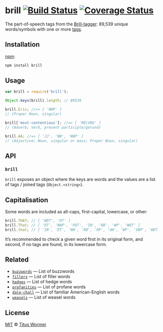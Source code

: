 # brill [![Build Status][travis-badge]][travis] [![Coverage Status][codecov-badge]][codecov]

The part-of-speech tags from the [Brill-tagger][wiki]: 89,539 unique
words/symbols with one or more [tags][descriptions].

## Installation

[npm][]:

```bash
npm install brill
```

## Usage

```js
var brill = require('brill');

Object.keys(brill).length; // 89539

brill.Eric; //=> [ 'NNP' ]
// (Proper Noun, singular)

brill['most-contentious']; //=> [ 'RB|VBG' ]
// (Adverb; Verb, present participle/gerund)

brill.AA; //=> [ 'JJ', 'NN', 'NNP' ]
// (Adjective; Noun, singular or mass; Proper Noun, singular)
```

## API

### `brill`

`brill` exposes an object where the keys are words and the values are
a list of tags / joined tags (`Object.<string>`).

## Capitalisation

Some words are included as all-caps, first-capital, lowercase, or other:

```js
brill.THAT; // [ 'WDT', 'DT' ]
brill.That; // [ 'DT', 'NNP', 'PDT', 'IN', 'RB', 'WP', 'WDT' ]
brill.that; // [ 'IN', 'DT', 'NN', 'RB', 'RP', 'UH', 'WP', 'VBP', 'WDT' ]
```

It’s recommended to check a given word first in its original form,
and second, if no tags are found, in its lowercase form.

## Related

*   [`buzzwords`](https://github.com/words/buzzwords)
    — List of buzzwords
*   [`fillers`](https://github.com/words/fillers)
    — List of filler words
*   [`hedges`](https://github.com/words/hedges)
    — List of hedge words
*   [`profanities`](https://github.com/words/profanities)
    — List of profane words
*   [`dale-chall`](https://github.com/words/dale-chall)
    — List of familiar American-English words
*   [`weasels`](https://github.com/words/weasels)
    — List of weasel words

## License

[MIT][license] © [Titus Wormer][author]

<!-- Definitions -->

[travis-badge]: https://img.shields.io/travis/words/brill.svg

[travis]: https://travis-ci.org/words/brill

[codecov-badge]: https://img.shields.io/codecov/c/github/words/brill.svg

[codecov]: https://codecov.io/github/words/brill

[npm]: https://docs.npmjs.com/cli/install

[license]: license

[author]: https://wooorm.com

[wiki]: https://en.wikipedia.org/wiki/Brill_tagger

[descriptions]: lib/descriptions.json

